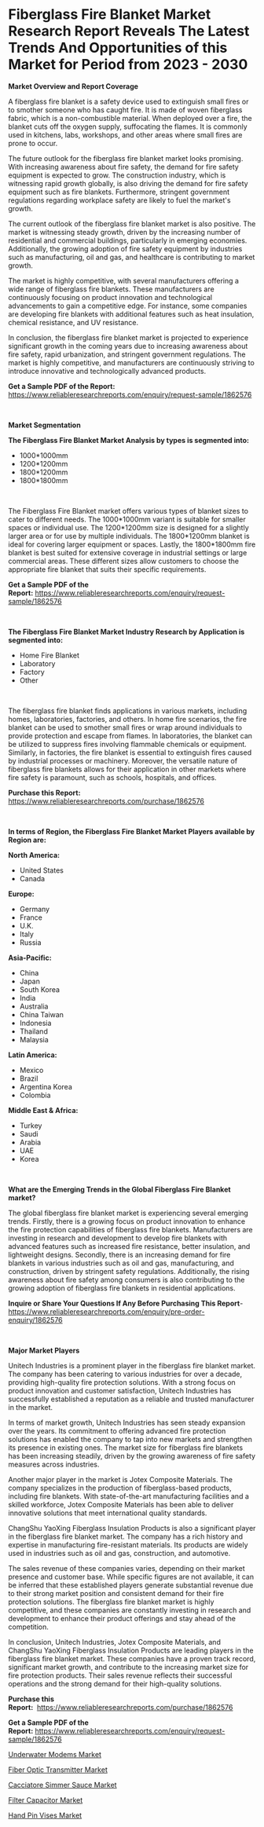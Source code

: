 <p><h1>Fiberglass Fire Blanket Market Research Report Reveals The Latest Trends And Opportunities of this Market for Period from 2023 - 2030</h1></p><p><strong>Market Overview and Report Coverage</strong></p>
<p><p>A fiberglass fire blanket is a safety device used to extinguish small fires or to smother someone who has caught fire. It is made of woven fiberglass fabric, which is a non-combustible material. When deployed over a fire, the blanket cuts off the oxygen supply, suffocating the flames. It is commonly used in kitchens, labs, workshops, and other areas where small fires are prone to occur.</p><p>The future outlook for the fiberglass fire blanket market looks promising. With increasing awareness about fire safety, the demand for fire safety equipment is expected to grow. The construction industry, which is witnessing rapid growth globally, is also driving the demand for fire safety equipment such as fire blankets. Furthermore, stringent government regulations regarding workplace safety are likely to fuel the market's growth.</p><p>The current outlook of the fiberglass fire blanket market is also positive. The market is witnessing steady growth, driven by the increasing number of residential and commercial buildings, particularly in emerging economies. Additionally, the growing adoption of fire safety equipment by industries such as manufacturing, oil and gas, and healthcare is contributing to market growth.</p><p>The market is highly competitive, with several manufacturers offering a wide range of fiberglass fire blankets. These manufacturers are continuously focusing on product innovation and technological advancements to gain a competitive edge. For instance, some companies are developing fire blankets with additional features such as heat insulation, chemical resistance, and UV resistance.</p><p>In conclusion, the fiberglass fire blanket market is projected to experience significant growth in the coming years due to increasing awareness about fire safety, rapid urbanization, and stringent government regulations. The market is highly competitive, and manufacturers are continuously striving to introduce innovative and technologically advanced products.</p></p>
<p><strong>Get a Sample PDF of the Report:</strong> <a href="https://www.reliableresearchreports.com/enquiry/request-sample/1862576">https://www.reliableresearchreports.com/enquiry/request-sample/1862576</a></p>
<p>&nbsp;</p>
<p><strong>Market Segmentation</strong></p>
<p><strong>The Fiberglass Fire Blanket Market Analysis by types is segmented into:</strong></p>
<p><ul><li>1000*1000mm</li><li>1200*1200mm</li><li>1800*1200mm</li><li>1800*1800mm</li></ul></p>
<p>&nbsp;</p>
<p><p>The Fiberglass Fire Blanket market offers various types of blanket sizes to cater to different needs. The 1000*1000mm variant is suitable for smaller spaces or individual use. The 1200*1200mm size is designed for a slightly larger area or for use by multiple individuals. The 1800*1200mm blanket is ideal for covering larger equipment or spaces. Lastly, the 1800*1800mm fire blanket is best suited for extensive coverage in industrial settings or large commercial areas. These different sizes allow customers to choose the appropriate fire blanket that suits their specific requirements.</p></p>
<p><strong>Get a Sample PDF of the Report:</strong>&nbsp;<a href="https://www.reliableresearchreports.com/enquiry/request-sample/1862576">https://www.reliableresearchreports.com/enquiry/request-sample/1862576</a></p>
<p>&nbsp;</p>
<p><strong>The Fiberglass Fire Blanket Market Industry Research by Application is segmented into:</strong></p>
<p><ul><li>Home Fire Blanket</li><li>Laboratory</li><li>Factory</li><li>Other</li></ul></p>
<p>&nbsp;</p>
<p><p>The fiberglass fire blanket finds applications in various markets, including homes, laboratories, factories, and others. In home fire scenarios, the fire blanket can be used to smother small fires or wrap around individuals to provide protection and escape from flames. In laboratories, the blanket can be utilized to suppress fires involving flammable chemicals or equipment. Similarly, in factories, the fire blanket is essential to extinguish fires caused by industrial processes or machinery. Moreover, the versatile nature of fiberglass fire blankets allows for their application in other markets where fire safety is paramount, such as schools, hospitals, and offices.</p></p>
<p><strong>Purchase this Report:</strong>&nbsp; <a href="https://www.reliableresearchreports.com/purchase/1862576">https://www.reliableresearchreports.com/purchase/1862576</a></p>
<p>&nbsp;</p>
<p><strong>In terms of Region, the Fiberglass Fire Blanket Market Players available by Region are:</strong></p>
<p>
    <p> <strong> North America: </strong>
        <ul>
            <li>United States</li>
            <li>Canada</li>
        </ul>
        </p> 
    <p> <strong> Europe: </strong>
        <ul>
            <li>Germany</li>
            <li>France</li>
            <li>U.K.</li>
            <li>Italy</li>
            <li>Russia</li>
        </ul>
        </p> 
    <p> <strong> Asia-Pacific: </strong>
        <ul>
            <li>China</li>
            <li>Japan</li>
            <li>South Korea</li>
            <li>India</li>
            <li>Australia</li>
            <li>China Taiwan</li>
            <li>Indonesia</li>
            <li>Thailand</li>
            <li>Malaysia</li>
        </ul>
        </p> 
    <p> <strong> Latin America: </strong>
        <ul>
            <li>Mexico</li>
            <li>Brazil</li>
            <li>Argentina Korea</li>
            <li>Colombia</li>
        </ul>
        </p> 
    <p> <strong> Middle East & Africa: </strong>
        <ul>
            <li>Turkey</li>
            <li>Saudi</li>
            <li>Arabia</li>
            <li>UAE</li>
            <li>Korea</li>
        </ul>
    </p>
    </p>
<p>&nbsp;</p>
<p><strong>What are the Emerging Trends in the Global Fiberglass Fire Blanket market?</strong></p>
<p><p>The global fiberglass fire blanket market is experiencing several emerging trends. Firstly, there is a growing focus on product innovation to enhance the fire protection capabilities of fiberglass fire blankets. Manufacturers are investing in research and development to develop fire blankets with advanced features such as increased fire resistance, better insulation, and lightweight designs. Secondly, there is an increasing demand for fire blankets in various industries such as oil and gas, manufacturing, and construction, driven by stringent safety regulations. Additionally, the rising awareness about fire safety among consumers is also contributing to the growing adoption of fiberglass fire blankets in residential applications.</p></p>
<p><strong>Inquire or Share Your Questions If Any Before Purchasing This Report</strong>- <a href="https://www.reliableresearchreports.com/enquiry/pre-order-enquiry/1862576">https://www.reliableresearchreports.com/enquiry/pre-order-enquiry/1862576</a></p>
<p>&nbsp;</p>
<p><strong>Major Market Players</strong></p>
<p><p>Unitech Industries is a prominent player in the fiberglass fire blanket market. The company has been catering to various industries for over a decade, providing high-quality fire protection solutions. With a strong focus on product innovation and customer satisfaction, Unitech Industries has successfully established a reputation as a reliable and trusted manufacturer in the market.</p><p>In terms of market growth, Unitech Industries has seen steady expansion over the years. Its commitment to offering advanced fire protection solutions has enabled the company to tap into new markets and strengthen its presence in existing ones. The market size for fiberglass fire blankets has been increasing steadily, driven by the growing awareness of fire safety measures across industries.</p><p>Another major player in the market is Jotex Composite Materials. The company specializes in the production of fiberglass-based products, including fire blankets. With state-of-the-art manufacturing facilities and a skilled workforce, Jotex Composite Materials has been able to deliver innovative solutions that meet international quality standards.</p><p>ChangShu YaoXing Fiberglass Insulation Products is also a significant player in the fiberglass fire blanket market. The company has a rich history and expertise in manufacturing fire-resistant materials. Its products are widely used in industries such as oil and gas, construction, and automotive.</p><p>The sales revenue of these companies varies, depending on their market presence and customer base. While specific figures are not available, it can be inferred that these established players generate substantial revenue due to their strong market position and consistent demand for their fire protection solutions. The fiberglass fire blanket market is highly competitive, and these companies are constantly investing in research and development to enhance their product offerings and stay ahead of the competition.</p><p>In conclusion, Unitech Industries, Jotex Composite Materials, and ChangShu YaoXing Fiberglass Insulation Products are leading players in the fiberglass fire blanket market. These companies have a proven track record, significant market growth, and contribute to the increasing market size for fire protection products. Their sales revenue reflects their successful operations and the strong demand for their high-quality solutions.</p></p>
<p><strong>Purchase this Report:</strong>&nbsp;&nbsp;<a href="https://www.reliableresearchreports.com/purchase/1862576">https://www.reliableresearchreports.com/purchase/1862576</a></p>
<p></p>
<p><strong>Get a Sample PDF of the Report:</strong>&nbsp;<a href="https://www.reliableresearchreports.com/enquiry/request-sample/1862576">https://www.reliableresearchreports.com/enquiry/request-sample/1862576</a></p>
<p><p><a href="https://medium.com/@inner.zone.room/underwater-modems-market-insights-into-market-cagr-market-trends-and-growth-strategies-d9c19d5ae495">Underwater Modems Market</a></p><p><a href="https://medium.com/@late.bean.frame/fiber-optic-transmitter-market-size-market-outlook-and-market-forecast-2023-to-2030-f89e2ba3d118">Fiber Optic Transmitter Market</a></p><p><a href="https://medium.com/@andem140256/cacciatore-simmer-sauce-market-research-report-its-history-and-forecast-2023-to-2030-46c5e5b47bd5">Cacciatore Simmer Sauce Market</a></p><p><a href="https://medium.com/@truly.fight.must/filter-capacitor-market-analysis-and-sze-forecasted-for-period-from-2023-to-2030-51c716ba856d">Filter Capacitor Market</a></p><p><a href="https://medium.com/@poem.snap.phase/hand-pin-vises-market-research-report-its-history-and-forecast-2023-to-2030-1ba2e87a8219">Hand Pin Vises Market</a></p></p>